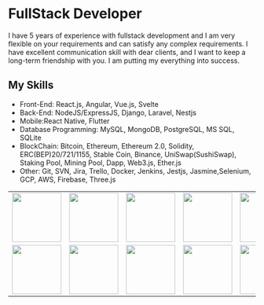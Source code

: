 FullStack Developer
==========================
  I have 5 years of experience with fullstack development and I am very flexible on your requirements and can satisfy any complex requirements. 
  I have excellent communication skill with dear clients, and I want to keep a long-term friendship with you.
  I am putting my everything into success.
## My Skills
  * Front-End: React.js, Angular, Vue.js, Svelte
  * Back-End: NodeJS/ExpressJS, Django, Laravel, Nestjs
  * Mobile:React Native, Flutter
  * Database Programming: MySQL, MongoDB, PostgreSQL, MS SQL, SQLite 
  * BlockChain: Bitcoin, Ethereum, Ethereum 2.0, Solidity, ERC(BEP)20/721/1155, Stable Coin, Binance, UniSwap(SushiSwap), Staking Pool, Mining Pool, Dapp, Web3.js, Ether.js
  * Other: Git, SVN, Jira, Trello, Docker, Jenkins, Jestjs, Jasmine,Selenium, GCP, AWS, Firebase, Three.js
<table>
  <tr>
    <td><img src="https://cdn.iconscout.com/icon/free/png-64/react-3772319-3151445.png" width="100"></td>
    <td><img src="https://cdn.iconscout.com/icon/free/png-64/angular-226066.png" width="100"></td>
    <td><img src="https://cdn.iconscout.com/icon/free/png-64/vue-282497.png" width="100"></td>
    <td><img src="https://cdn.iconscout.com/icon/free/png-64/node-js-3772263-3151389.png" width="100"></td>
    <td><img src="https://cdn.iconscout.com/icon/free/png-64/python-3628999-3030224.png" width="100"></td>
    <td><img src="https://cdn.iconscout.com/icon/free/png-64/djangoproject-2752208-2285025.png" width="100"></td>
    <td><img src="https://cdn.iconscout.com/icon/free/png-64/laravel-2038872-1720085.png" width="100"></td>
    <td><img src="https://cdn.iconscout.com/icon/free/png-64/jasmine-17-1175015.png" width="100"></td>
    <td><img src="https://cdn.iconscout.com/icon/free/png-64/docker-226091.png" width="100"></td>
    
  </tr>
  <tr>
    <td><img src="https://cdn.iconscout.com/icon/free/png-64/nest-7-282263.png" width="100"></td>
    <td><img src="https://cdn.iconscout.com/icon/free/png-64/flutter-3772085-3151178.png" width="100"></td>
    <td><img src="https://cdn.iconscout.com/icon/free/png-64/mysql-18-1174938.png" width="100"></td>
    <td><img src="https://cdn.iconscout.com/icon/free/png-64/mongodb-3629020-3030245.png" width="100"></td>
    <td><img src="https://cdn.iconscout.com/icon/free/png-64/bitcoin-2324014-2150500.png" width="100"></td>
    <td><img src="https://cdn.iconscout.com/icon/free/png-64/ethereum-coin-2024438-1710591.png" width="100"></td>
    <td><img src="https://cdn.iconscout.com/icon/free/png-64/git-17-1175218.png" width="100"></td>
    <td><img src="https://cdn.iconscout.com/icon/free/png-64/aws-282739.png" width="100"></td>
    <td><img src="https://cdn.iconscout.com/icon/free/png-64/firebase-3628772-3030134.png" width="100"></td>
  </tr>
  </table>